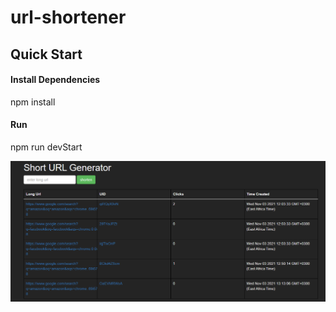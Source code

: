 <h1>url-shortener</h1>
<strong><h2>Quick Start</h2></strong>

<h4>Install Dependencies</h4>
<p>npm install<p>

<h4>Run</h4>
<p>npm run devStart<p>
  
  
  ![screenShot](Screenshot.png)
